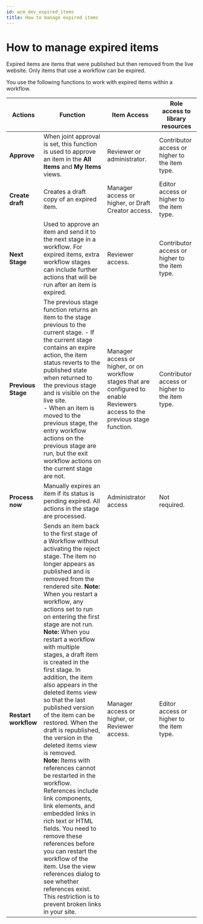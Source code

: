 ```yaml
---
id: wcm_dev_expired_items
title: How to manage expired items
---
```


# How to manage expired items


Expired items are items that were published but then removed from the live website. Only items that use a workflow can be expired.

You use the following functions to work with expired items within a workflow.

|Actions|Function|Item Access|Role access to library resources|
|-------|--------|-----------|--------------------------------|
|**Approve**|When joint approval is set, this function is used to approve an item in the **All Items** and **My Items** views.|Reviewer or administrator.|Contributor access or higher to the item type.|
|**Create draft**|Creates a draft copy of an expired item.|Manager access or higher, or Draft Creator access.|Editor access or higher to the item type.|
|**Next Stage**|Used to approve an item and send it to the next stage in a workflow. For expired items, extra workflow stages can include further actions that will be run after an item is expired.|Reviewer access.|Contributor access or higher to the item type.|
|**Previous Stage**|The previous stage function returns an item to the stage previous to the current stage. -   If the current stage contains an expire action, the item status reverts to the published state when returned to the previous stage and is visible on the live site. <br>-   When an item is moved to the previous stage, the entry workflow actions on the previous stage are run, but the exit workflow actions on the current stage are not.|Manager access or higher, or on workflow stages that are configured to enable Reviewers access to the previous stage function.|Contributor access or higher to the item type.|
|**Process now**|Manually expires an item if its status is pending expired. All actions in the stage are processed.|Administrator access|Not required.|
|**Restart workflow**|Sends an item back to the first stage of a Workflow without activating the reject stage. The item no longer appears as published and is removed from the rendered site. **Note:** When you restart a workflow, any actions set to run on entering the first stage are not run. <br> **Note:** When you restart a workflow with multiple stages, a draft item is created in the first stage. In addition, the item also appears in the deleted items view so that the last published version of the item can be restored. When the draft is republished, the version in the deleted items view is removed. <br> **Note:** Items with references cannot be restarted in the workflow. References include link components, link elements, and embedded links in rich text or HTML fields. You need to remove these references before you can restart the workflow of the item. Use the view references dialog to see whether references exist. This restriction is to prevent broken links in your site.|Manager access or higher, or Reviewer access.|Editor access or higher to the item type.|


